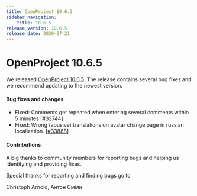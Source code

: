 ```yaml
---
title: OpenProject 10.6.5
sidebar_navigation:
    title: 10.6.5
release_version: 10.6.5
release_date: 2020-07-21
---
```


# OpenProject 10.6.5

We released [OpenProject 10.6.5](https://community.openproject.com/versions/1446).
The release contains several bug fixes and we recommend updating to the newest version.

<!--more-->
#### Bug fixes and changes

- Fixed: Comments get repeated when entering several comments within 5 minutes \[[#33744](https://community.openproject.com/wp/33744)\]
- Fixed: Wrong (abusive) translations on avatar change page in russian localization.  \[[#33888](https://community.openproject.com/wp/33888)\]

#### Contributions
A big thanks to community members for reporting bugs and helping us identifying and providing fixes.

Special thanks for reporting and finding bugs go to

Christoph Arnold, Антон Сміян
